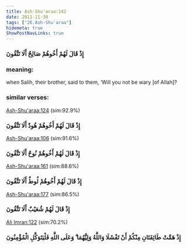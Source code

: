 ```yaml
---
title: Ash-Shu'araa:142
date: 2011-11-30
tags: ["26.Ash-Shu'araa"]
hidemeta: true 
ShowPostNavLinks: true 
---
```

### إِذْ قَالَ لَهُمْ أَخُوهُمْ صَالِحٌ أَلَا تَتَّقُونَ
### meaning: 
when Salih, their brother, said to them, ‘Will you not be wary [of Allah]?
### similar verses: 

[Ash-Shu'araa:124](/26/124) (sim:92.9%)

### إِذْ قَالَ لَهُمْ أَخُوهُمْ هُودٌ أَلَا تَتَّقُونَ

[Ash-Shu'araa:106](/26/106) (sim:91.6%)

### إِذْ قَالَ لَهُمْ أَخُوهُمْ نُوحٌ أَلَا تَتَّقُونَ

[Ash-Shu'araa:161](/26/161) (sim:88.6%)

### إِذْ قَالَ لَهُمْ أَخُوهُمْ لُوطٌ أَلَا تَتَّقُونَ

[Ash-Shu'araa:177](/26/177) (sim:86.5%)

### إِذْ قَالَ لَهُمْ شُعَيْبٌ أَلَا تَتَّقُونَ

[Ali Imran:122](/3/122) (sim:70.2%)

### إِذْ هَمَّتْ طَائِفَتَانِ مِنْكُمْ أَنْ تَفْشَلَا وَاللَّهُ وَلِيُّهُمَا ۗ وَعَلَى اللَّهِ فَلْيَتَوَكَّلِ الْمُؤْمِنُونَ
